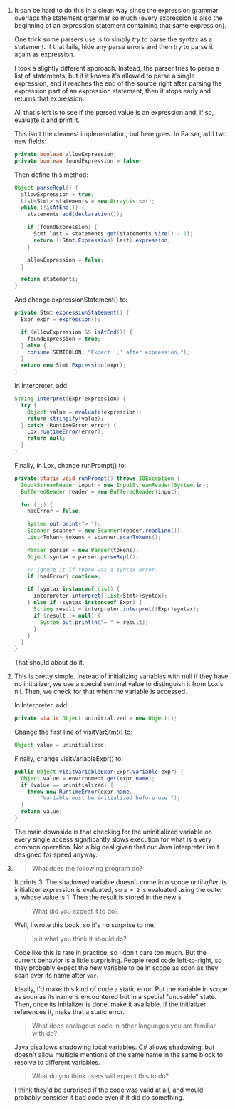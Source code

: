 1.  It can be hard to do this in a clean way since the expression grammar
    overlaps the statement grammar so much (every expression is also the
    beginning of an expression statement containing that same expression).

    One trick some parsers use is to simply *try* to parse the syntax as a
    statement. If that fails, hide any parse errors and then try to parse it
    again as expression.

    I took a slightly different approach. Instead, the parser tries to parse a
    list of statements, but if it knows it's allowed to parse a single
    expression, and it reaches the end of the source right after parsing the
    expression part of an expression statement, then it stops early and returns
    that expression.

    All that's left is to see if the parsed value is an expression and, if so,
    evaluate it and print it.

    This isn't the cleanest implementation, but here goes. In Parser, add two
    new fields:

    ```java
    private boolean allowExpression;
    private boolean foundExpression = false;
    ```

    Then define this method:

    ```java
    Object parseRepl() {
      allowExpression = true;
      List<Stmt> statements = new ArrayList<>();
      while (!isAtEnd()) {
        statements.add(declaration());

        if (foundExpression) {
          Stmt last = statements.get(statements.size() - 1);
          return ((Stmt.Expression) last).expression;
        }

        allowExpression = false;
      }

      return statements;
    }
    ```

    And change expressionStatement() to:

    ```java
    private Stmt expressionStatement() {
      Expr expr = expression();

      if (allowExpression && isAtEnd()) {
        foundExpression = true;
      } else {
        consume(SEMICOLON, "Expect ';' after expression.");
      }
      return new Stmt.Expression(expr);
    }
    ```

    In Interpreter, add:

    ```java
    String interpret(Expr expression) {
      try {
        Object value = evaluate(expression);
        return stringify(value);
      } catch (RuntimeError error) {
        Lox.runtimeError(error);
        return null;
      }
    }
    ```

    Finally, in Lox, change runPrompt() to:

    ```java
    private static void runPrompt() throws IOException {
      InputStreamReader input = new InputStreamReader(System.in);
      BufferedReader reader = new BufferedReader(input);

      for (;;) {
        hadError = false;

        System.out.print("> ");
        Scanner scanner = new Scanner(reader.readLine());
        List<Token> tokens = scanner.scanTokens();

        Parser parser = new Parser(tokens);
        Object syntax = parser.parseRepl();

        // Ignore it if there was a syntax error.
        if (hadError) continue;

        if (syntax instanceof List) {
          interpreter.interpret((List<Stmt>)syntax);
        } else if (syntax instanceof Expr) {
          String result = interpreter.interpret((Expr)syntax);
          if (result != null) {
            System.out.println("= " + result);
          }
        }
      }
    }
    ```

    That should about do it.

2.  This is pretty simple. Instead of initializing variables with null if they
    have no initializer, we use a special sentinel value to distinguish it from
    Lox's nil. Then, we check for that when the variable is accessed.

    In Interpreter, add:

    ```java
    private static Object uninitialized = new Object();
    ```

    Change the first line of visitVarStmt() to:

    ```java
    Object value = uninitialized;
    ```

    Finally, change visitVariableExpr() to:

    ```java
    public Object visitVariableExpr(Expr.Variable expr) {
      Object value = environment.get(expr.name);
      if (value == uninitialized) {
        throw new RuntimeError(expr.name,
            "Variable must be initialized before use.");
      }
      return value;
    }
    ```

    The main downside is that checking for the uninitialized variable on every
    single access significantly slows execution for what is a very common
    operation. Not a big deal given that our Java interpreter isn't designed
    for speed anyway.

3.  > What does the following program do?

    It prints 3. The shadowed variable doesn't come into scope until *after* its
    initializer expression is evaluated, so `a + 2` is evaluated using the
    outer `a`, whose value is 1. Then the result is stored in the new `a`.

    > What did you expect it to do?

    Well, I wrote this book, so it's no surprise to me.

    > Is it what you think it should do?

    Code like this is rare in practice, so I don't care too much. But the
    current behavior is a little surprising. People read code left-to-right, so
    they probably expect the new variable to be in scope as soon as they scan
    over its name after `var`.

    Ideally, I'd make this kind of code a static error. Put the variable in
    scope as soon as its name is encountered but in a special "unusable" state.
    Then, once its initializer is done, make it available. If the initializer
    references it, make that a static error.

    > What does analogous code in other languages you are familiar with do?

    Java disallows shadowing local variables. C# allows shadowing, but doesn't
    allow multiple mentions of the same name in the same block to resolve to
    different variables.

    > What do you think users will expect this to do?

    I think they'd be surprised if the code was valid at all, and would
    probably consider it bad code even if it did do something.

